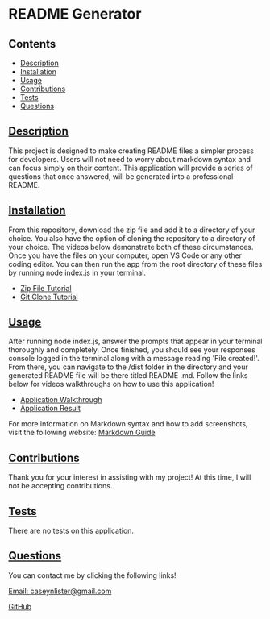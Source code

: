 # README Generator

  ## Contents

  * [Description](#description)
  * [Installation](#installation)
  * [Usage](#usage)
  * [Contributions](#contributions)
  * [Tests](#tests)
  * [Questions](#questions)
  
  ## [Description](#Contents)

  This project is designed to make creating README files a simpler process for developers. Users will not need to worry about markdown syntax and can focus simply on their content. This application will provide a series of questions that once answered, will be generated into a professional README.

  ## [Installation](#Contents)

  From this repository, download the zip file and add it to a directory of your choice. You also have the option of cloning the repository to a directory of your choice. The videos below demonstrate both of these circumstances. Once you have the files on your computer, open VS Code or any other coding editor. You can then run the app from the root directory of these files by running node index.js in your terminal.

  * [Zip File Tutorial](https://drive.google.com/file/d/1K8IxZ_2cLMEsVJ-MWSIqpG3J_C-YlI8C/view?usp=sharing)
  * [Git Clone Tutorial](https://drive.google.com/file/d/18WrSl4PIHOlEUOt-N7lJCPVJ9Jz2Mvp6/view?usp=sharing)

  ## [Usage](#Contents)

  After running node index.js, answer the prompts that appear in your terminal thoroughly and completely. Once finished, you should see your responses console logged in the terminal along with a message reading 'File created!'. From there, you can navigate to the /dist folder in the directory and your generated README file will be there titled README .md. Follow the links below for videos walkthroughs on how to use this application!

  * [Application Walkthrough](https://drive.google.com/file/d/1XpLmmeVVSpHQMAW6Kb_gTGP9i6H4jEf5/view?usp=sharing)
  * [Application Result](https://drive.google.com/file/d/1t9vrS8VZ2Q7wBjzTKlvugBb6pmQgw8le/view?usp=sharing)

  For more information on Markdown syntax and how to add screenshots, visit the following website:
  [Markdown Guide](https://www.markdownguide.org/)

   

  ## [Contributions](#Contents)

  Thank you for your interest in assisting with my project! At this time, I will not be accepting contributions.

  ## [Tests](#Contents)

  There are no tests on this application.

  ## [Questions](#Contents)

  You can contact me by clicking the following links!

  [Email: caseynlister@gmail.com](mailto:caseynlister@gmail.com)

  [GitHub](https://github.com/caseylister)